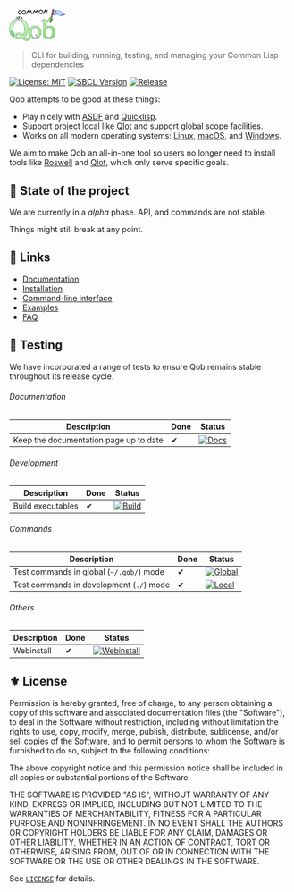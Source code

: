 <a href="#"><img src="./docs/static/logo.png" width="20%"></a>
> CLI for building, running, testing, and managing your Common Lisp dependencies

[![License: MIT](https://img.shields.io/badge/License-MIT-green.svg)](https://opensource.org/licenses/MIT)
[![SBCL Version](https://img.shields.io/badge/SBCL-2.2.9+-white.svg?logo=awslambda&logoColor=white)](https://www.sbcl.org/)
[![Release](https://img.shields.io/github/tag/cl-qob/cli.svg?label=release&logo=github)](https://github.com/cl-qob/cli/releases/latest)

Qob attempts to be good at these things:

- Play nicely with [ASDF][] and [Quicklisp][].
- Support project local like [Qlot][] and support global scope facilities.
- Works on all modern operating systems: [Linux][], [macOS][], and [Windows][].

We aim to make Qob an all-in-one tool so users no longer need to install tools like [Roswell][] and [Qlot][], which only serve specific goals.

## 🚧 State of the project

We are currently in a *alpha* phase.  API, and commands are not stable.

Things might still break at any point.

## 🔗 Links

- [Documentation](https://cl-qob.github.io/)
- [Installation](https://cl-qob.github.io/Getting-Started/Install-Qob/)
- [Command-line interface](https://cl-qob.github.io/Getting-Started/Commands-and-options/)
- [Examples](https://cl-qob.github.io/Examples/System-Development/)
- [FAQ](https://cl-qob.github.io/FAQ/)

## 🧪 Testing

We have incorporated a range of tests to ensure Qob remains stable throughout its release cycle.

###### Documentation

| Description                            | Done | Status                                                                                                                                   |
|----------------------------------------|------|------------------------------------------------------------------------------------------------------------------------------------------|
| Keep the documentation page up to date | ✔    | [![Docs](https://github.com/cl-qob/cli/actions/workflows/docs.yml/badge.svg)](https://github.com/cl-qob/cli/actions/workflows/docs.yml) |

###### Development

| Description       | Done | Status                                                                                                                                      |
|-------------------|------|---------------------------------------------------------------------------------------------------------------------------------------------|
| Build executables | ✔    | [![Build](https://github.com/cl-qob/cli/actions/workflows/build.yml/badge.svg)](https://github.com/cl-qob/cli/actions/workflows/build.yml) |

###### Commands

| Description                              | Done | Status                                                                                                                                        |
|------------------------------------------|------|-----------------------------------------------------------------------------------------------------------------------------------------------|
| Test commands in global (`~/.qob/`) mode | ✔    | [![Global](https://github.com/cl-qob/cli/actions/workflows/global.yml/badge.svg)](https://github.com/cl-qob/cli/actions/workflows/global.yml) |
| Test commands in development (`./`) mode | ✔    | [![Local](https://github.com/cl-qob/cli/actions/workflows/local.yml/badge.svg)](https://github.com/cl-qob/cli/actions/workflows/local.yml)    |

###### Others

| Description | Done | Status                                                                                                                                                     |
|-------------|------|------------------------------------------------------------------------------------------------------------------------------------------------------------|
| Webinstall  | ✔    | [![Webinstall](https://github.com/cl-qob/cli/actions/workflows/webinstall.yml/badge.svg)](https://github.com/cl-qob/cli/actions/workflows/webinstall.yml) |

## ⚜️ License

Permission is hereby granted, free of charge, to any person obtaining a copy
of this software and associated documentation files (the "Software"), to deal
in the Software without restriction, including without limitation the rights
to use, copy, modify, merge, publish, distribute, sublicense, and/or sell
copies of the Software, and to permit persons to whom the Software is
furnished to do so, subject to the following conditions:

The above copyright notice and this permission notice shall be included in all
copies or substantial portions of the Software.

THE SOFTWARE IS PROVIDED "AS IS", WITHOUT WARRANTY OF ANY KIND, EXPRESS OR
IMPLIED, INCLUDING BUT NOT LIMITED TO THE WARRANTIES OF MERCHANTABILITY,
FITNESS FOR A PARTICULAR PURPOSE AND NONINFRINGEMENT. IN NO EVENT SHALL THE
AUTHORS OR COPYRIGHT HOLDERS BE LIABLE FOR ANY CLAIM, DAMAGES OR OTHER
LIABILITY, WHETHER IN AN ACTION OF CONTRACT, TORT OR OTHERWISE, ARISING FROM,
OUT OF OR IN CONNECTION WITH THE SOFTWARE OR THE USE OR OTHER DEALINGS IN THE
SOFTWARE.

See [`LICENSE`](./LICENSE) for details.


<!-- Links -->

[Linux]: https://en.wikipedia.org/wiki/Linux
[macOS]: https://en.wikipedia.org/wiki/MacOS
[Windows]: https://en.wikipedia.org/wiki/Microsoft_Windows

[SBCL]: https://www.sbcl.org/

[ASDF]: https://asdf.common-lisp.dev/
[Quicklisp]: https://www.quicklisp.org/beta/

[Roswell]: https://roswell.github.io/
[Qlot]: https://github.com/fukamachi/qlot

[Make]: https://www.gnu.org/software/make/
